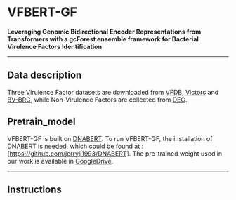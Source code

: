 # VFBERT-GF

**Leveraging Genomic Bidirectional Encoder Representations from Transformers with a gcForest ensemble framework for Bacterial Virulence Factors Identification**

---

## Data description

Three Virulence Factor datasets are downloaded from [VFDB](http://www.mgc.ac.cn/VFs/), [Victors](https://phidias.us/victors/) and [BV-BRC](https://www.bv-brc.org/), while Non-Virulence Factors are collected from [DEG](http://origin.tubic.org/deg/public/index.php). 


## Pretrain_model

VFBERT-GF is built on [DNABERT](https://github.com/jerryji1993/DNABERT). To run VFBERT-GF, the installation of DNABERT is needed, which could be found at :[https://github.com/jerryji1993/DNABERT].
The pre-trained weight used in our work is available in [GoogleDrive](https://link-to-google-drive.com).

---

## Instructions

